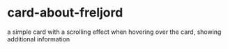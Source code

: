 # card-about-freljord
a simple card with a scrolling effect when hovering over the card, showing additional information
